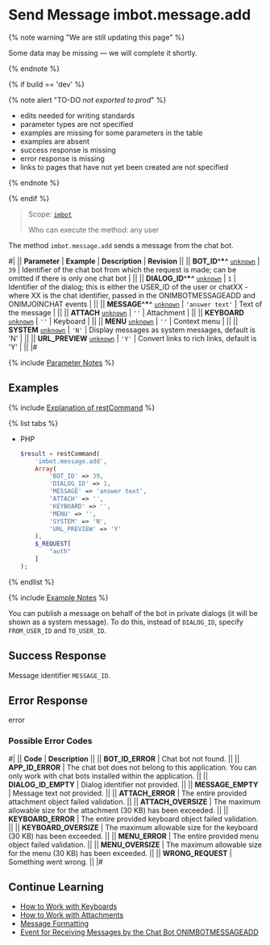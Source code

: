 # Send Message imbot.message.add

{% note warning "We are still updating this page" %}

Some data may be missing — we will complete it shortly.

{% endnote %}

{% if build == 'dev' %}

{% note alert "TO-DO _not exported to prod_" %}

- edits needed for writing standards
- parameter types are not specified
- examples are missing for some parameters in the table
- examples are absent
- success response is missing
- error response is missing
- links to pages that have not yet been created are not specified

{% endnote %}

{% endif %}

> Scope: [`imbot`](../../scopes/permissions.md)
>
> Who can execute the method: any user

The method `imbot.message.add` sends a message from the chat bot.

#|
|| **Parameter** | **Example** | **Description** | **Revision** ||
|| **BOT_ID^*^**
[`unknown`](../../data-types.md) | `39` | Identifier of the chat bot from which the request is made; can be omitted if there is only one chat bot | ||
|| **DIALOG_ID^*^**
[`unknown`](../../data-types.md) | `1` | Identifier of the dialog; this is either the USER_ID of the user or chatXX - where XX is the chat identifier, passed in the ONIMBOTMESSAGEADD and ONIMJOINCHAT events | ||
|| **MESSAGE^*^**
[`unknown`](../../data-types.md) | `'answer text'` | Text of the message | ||
|| **ATTACH**
[`unknown`](../../data-types.md) | `''` | Attachment | ||
|| **KEYBOARD**
[`unknown`](../../data-types.md) | `''` | Keyboard | ||
|| **MENU**
[`unknown`](../../data-types.md) | `''` | Context menu | ||
|| **SYSTEM**
[`unknown`](../../data-types.md) | `'N'` | Display messages as system messages, default is 'N' | ||
|| **URL_PREVIEW**
[`unknown`](../../data-types.md) | `'Y'` | Convert links to rich links, default is 'Y' | ||
|#

{% include [Parameter Notes](../../../_includes/required.md) %}

## Examples

{% include [Explanation of restCommand](../_includes/rest-command.md) %}

{% list tabs %}

- PHP

    ```php
    $result = restCommand(
        'imbot.message.add',
        Array(
            'BOT_ID' => 39,
            'DIALOG_ID' => 1,
            'MESSAGE' => 'answer text',
            'ATTACH' => '',
            'KEYBOARD' => '',
            'MENU' => '',
            'SYSTEM' => 'N',
            'URL_PREVIEW' => 'Y'
        ),
        $_REQUEST[
            "auth"
        ]
    );
    ```

{% endlist %}

{% include [Example Notes](../../../_includes/examples.md) %}

You can publish a message on behalf of the bot in private dialogs (it will be shown as a system message). To do this, instead of `DIALOG_ID`, specify `FROM_USER_ID` and `TO_USER_ID`.

## Success Response

Message identifier `MESSAGE_ID`.

## Error Response

error

### Possible Error Codes

#|
|| **Code** | **Description** ||
|| **BOT_ID_ERROR** | Chat bot not found. ||
|| **APP_ID_ERROR** | The chat bot does not belong to this application. You can only work with chat bots installed within the application. ||
|| **DIALOG_ID_EMPTY** | Dialog identifier not provided. ||
|| **MESSAGE_EMPTY** | Message text not provided. ||
|| **ATTACH_ERROR** | The entire provided attachment object failed validation. ||
|| **ATTACH_OVERSIZE** | The maximum allowable size for the attachment (30 KB) has been exceeded. ||
|| **KEYBOARD_ERROR** | The entire provided keyboard object failed validation. ||
|| **KEYBOARD_OVERSIZE** | The maximum allowable size for the keyboard (30 KB) has been exceeded. ||
|| **MENU_ERROR** | The entire provided menu object failed validation. ||
|| **MENU_OVERSIZE** | The maximum allowable size for the menu (30 KB) has been exceeded. ||
|| **WRONG_REQUEST** | Something went wrong. ||
|#

## Continue Learning

- [How to Work with Keyboards](../../chats/messages/keyboards.md)
- [How to Work with Attachments](../../chats/messages/attachments/index.md)
- [Message Formatting](../../chats/messages/index.md)
- [Event for Receiving Messages by the Chat Bot ONIMBOTMESSAGEADD](./events/on-imbot-message-add.md)